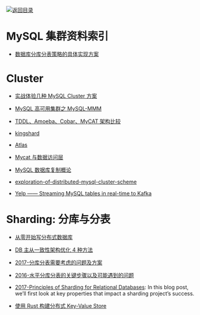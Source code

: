 [![返回目录](https://parg.co/UGo)](https://parg.co/b4z)

# MySQL 集群资料索引

* [数据库分库分表策略的具体实现方案](http://mp.weixin.qq.com/s?__biz=MzI1NDQ3MjQxNA==&mid=2247483931&idx=1&sn=6eda41aa81c1243422a603205d2fad22&chksm=e9c5fbaadeb272bc92537803c14a6f55e1170b1a3b8f60160f66417800c0ace960dfe192717a#rd)

# Cluster

* [实战体验几种 MySQL Cluster 方案](http://blog.csdn.net/kingofworld/article/details/44786123)

* [MySQL 高可用集群之 MySQL-MMM](https://yq.aliyun.com/articles/38718)

- [TDDL、Amoeba、Cobar、MyCAT 架构比较 ](http://blog.csdn.net/lichangzhen2008/article/details/44708227)

- [kingshard](https://github.com/flike/kingshard)

- [Atlas](https://github.com/Qihoo360/Atlas)

- [Mycat 与数据访问层](http://minirick.duapp.com/mycatyu-chou-xiang-shu-ju-ceng/)

- [MySQL 数据库复制概论](http://mp.weixin.qq.com/s?__biz=MzAwNjQwNzU2NQ==&mid=2650342801&idx=1&sn=337f93df2278f749be14eb82ba34cd64&scene=23&srcid=0713bxquXQNfMnx3VPOjdGL4#rd)

- [exploration-of-distributed-mysql-cluster-scheme](http://www.infoq.com/cn/articles/exploration-of-distributed-mysql-cluster-scheme)

- [Yelp —— Streaming MySQL tables in real-time to Kafka](http://engineeringblog.yelp.com/2016/08/streaming-mysql-tables-in-real-time-to-kafka.html)

# Sharding: 分库与分表

* [从零开始写分布式数据库](https://github.com/ngaut/builddatabase)

* [DB 主从一致性架构优化 4 种方法](http://mp.weixin.qq.com/s?__biz=MjM5ODYxMDA5OQ==&mid=2651959442&idx=1&sn=feb8ff75385d8031386e120ef3535329&scene=0#wechat_redirect)

* [2017-分库分表需要考虑的问题及方案](https://parg.co/b1W)

* [2016-水平分库分表的关键步骤以及可能遇到的问题](https://parg.co/b1F)

* [2017-Principles of Sharding for Relational Databases](https://parg.co/bjq): In this blog post, we’ll first look at key properties that impact a sharding project’s success.

* [使用 Rust 构建分布式 Key-Value Store](https://zhuanlan.zhihu.com/p/31142786)
